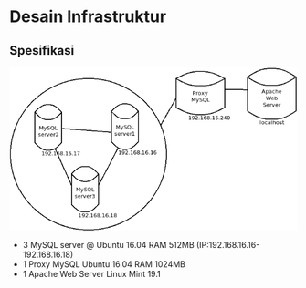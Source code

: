 # Desain Infrastruktur #

## Spesifikasi ##
![infrastructure_image](desain-infrastruktur.png)
- 3 MySQL server @ Ubuntu 16.04 RAM 512MB (IP:192.168.16.16-192.168.16.18)
- 1 Proxy MySQL Ubuntu 16.04 RAM 1024MB
- 1 Apache Web Server Linux Mint 19.1